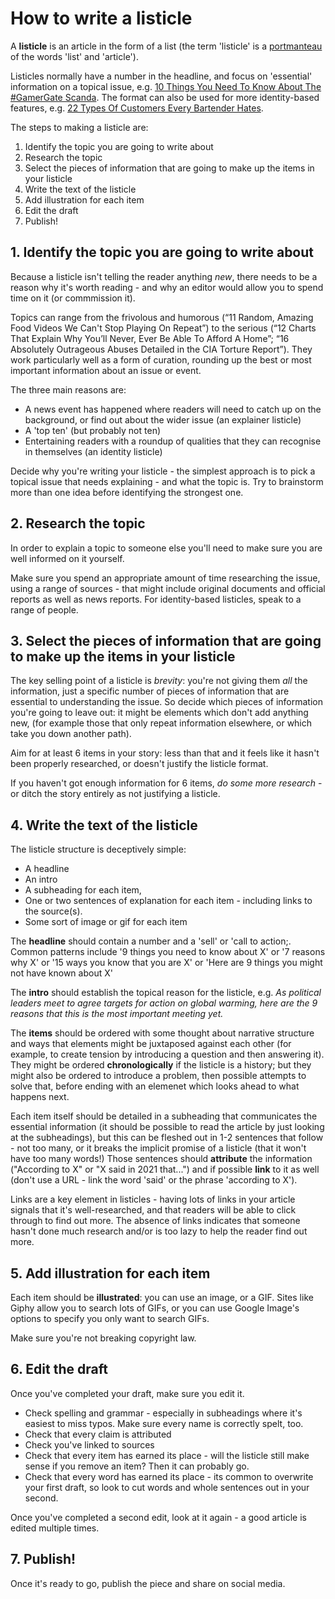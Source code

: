 # How to write a listicle

A **listicle** is an article in the form of a list (the term 'listicle' is a [portmanteau](https://en.wikipedia.org/wiki/Portmanteau) of the words 'list' and 'article'). 

Listicles normally have a number in the headline, and focus on 'essential' information on a topical issue, e.g. [10 Things You Need To Know About The #GamerGate Scanda](https://whatculture.com/gaming/10-things-need-know-gamergate-scandal). The format can also be used for more identity-based features, e.g. [22 Types Of Customers Every Bartender Hates](http://crazycheshirehatter.blogspot.co.uk/2016/03/22-types-of-customers-every-bartender.html).

The steps to making a listicle are:

1. Identify the topic you are going to write about
2. Research the topic
3. Select the pieces of information that are going to make up the items in your listicle
4. Write the text of the listicle
5. Add illustration for each item
6. Edit the draft
7. Publish!


## 1. Identify the topic you are going to write about

Because a listicle isn't telling the reader anything *new*, there needs to be a reason why it's worth reading - and why an editor would allow you to spend time on it (or commmission it). 

Topics can range from the frivolous and humorous (“11 Random, Amazing Food Videos We Can't Stop Playing On Repeat”) to the serious (“12 Charts That Explain Why You’ll Never, Ever Be Able To Afford A Home”; “16 Absolutely Outrageous Abuses Detailed in the CIA Torture Report”). They work particularly well as a form of curation, rounding up the best or most important information about an issue or event.

The three main reasons are:
* A news event has happened where readers will need to catch up on the background, or find out about the wider issue (an explainer listicle)
* A 'top ten' (but probably not ten)
* Entertaining readers with a roundup of qualities that they can recognise in themselves (an identity listicle)

Decide why you're writing your listicle - the simplest approach is to pick a topical issue that needs explaining - and what the topic is. Try to brainstorm more than one idea before identifying the strongest one.

## 2. Research the topic

In order to explain a topic to someone else you'll need to make sure you are well informed on it yourself. 

Make sure you spend an appropriate amount of time researching the issue, using a range of sources - that might include original documents and official reports as well as news reports. For identity-based listicles, speak to a range of people. 

## 3. Select the pieces of information that are going to make up the items in your listicle

The key selling point of a listicle is *brevity*: you're not giving them *all* the information, just a specific number of pieces of information that are essential to understanding the issue. So decide which pieces of information you're going to leave out: it might be elements which don't add anything new, (for example those that only repeat information elsewhere, or which take you down another path).

Aim for at least 6 items in your story: less than that and it feels like it hasn't been properly researched, or doesn't justify the listicle format.

If you haven't got enough information for 6 items, *do some more research* - or ditch the story entirely as not justifying a listicle.

## 4. Write the text of the listicle

The listicle structure is deceptively simple:

* A headline 
* An intro 
* A subheading for each item, 
* One or two sentences of explanation for each item - including links to the source(s). 
* Some sort of image or gif for each item

The **headline** should contain a number and a 'sell' or 'call to action;. Common patterns include '9 things you need to know about X' or '7 reasons why X' or '15 ways you know that you are X' or 'Here are 9 things you might not have known about X'

The **intro** should establish the topical reason for the listicle, e.g. *As political leaders meet to agree targets for action on global warming, here are the 9 reasons that this is the most important meeting yet.*

The **items** should be ordered with some thought about narrative structure and ways that elements might be juxtaposed against each other (for example, to create tension by introducing a question and then answering it). They might be ordered **chronologically** if the listicle is a history; but they might also be ordered to introduce a problem, then possible attempts to solve that, before ending with an elemenet which looks ahead to what happens next.

Each item itself should be detailed in a subheading that communicates the essential information (it should be possible to read the article by just looking at the subheadings), but this can be fleshed out in 1-2 sentences that follow - not too many, or it breaks the implicit promise of a listicle (that it won't have too many words!) Those sentences should **attribute** the information ("According to X" or "X said in 2021 that...") and if possible **link** to it as well (don't use a URL - link the word 'said' or the phrase 'according to X').

Links are a key element in listicles - having lots of links in your article signals that it's well-researched, and that readers will be able to click through to find out more. The absence of links indicates that someone hasn't done much research and/or is too lazy to help the reader find out more.

## 5. Add illustration for each item

Each item should be **illustrated**: you can use an image, or a GIF. Sites like Giphy allow you to search lots of GIFs, or you can use Google Image's options to specify you only want to search GIFs.

Make sure you're not breaking copyright law. 

## 6. Edit the draft

Once you've completed your draft, make sure you edit it. 

* Check spelling and grammar - especially in subheadings where it's easiest to miss typos. Make sure every name is correctly spelt, too.
* Check that every claim is attributed
* Check you've linked to sources
* Check that every item has earned its place - will the listicle still make sense if you remove an item? Then it can probably go.
* Check that every word has earned its place - its common to overwrite your first draft, so look to cut words and whole sentences out in your second.

Once you've completed a second edit, look at it again - a good article is edited multiple times. 

## 7. Publish!

Once it's ready to go, publish the piece and share on social media. 
